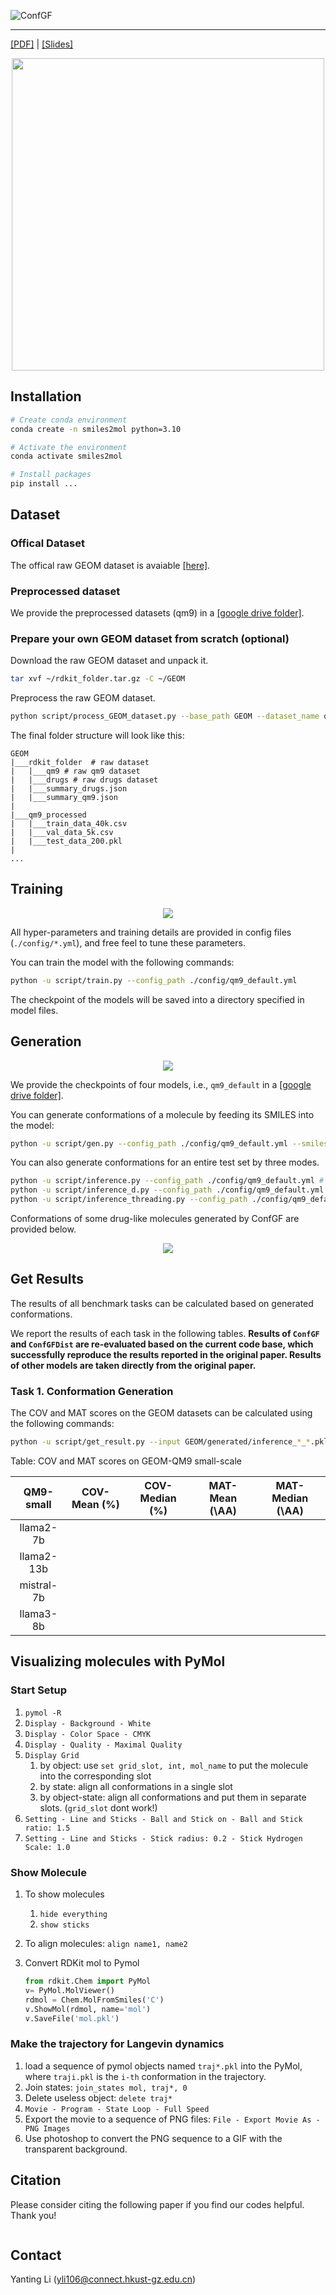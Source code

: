 ![ConfGF](assets/logo.png)

----------------------------


[[PDF]](https://github.com/Lee612-1/smiles2mol) | [[Slides]](https://github.com/Lee612-1/smiles2mol)
 


<p align="center">
  <img src="assets/molecules.jpg" width="500"> 
</p>


## Installation


```bash
# Create conda environment
conda create -n smiles2mol python=3.10

# Activate the environment
conda activate smiles2mol

# Install packages
pip install ...
```


## Dataset 
### Offical Dataset
The offical raw GEOM dataset is avaiable [[here]](https://dataverse.harvard.edu/dataset.xhtml?persistentId=doi:10.7910/DVN/JNGTDF).

### Preprocessed dataset
We provide the preprocessed datasets (qm9) in a [[google drive folder]](https://drive.google.com/drive/folders/13K-h9B8lL10O718M4OLJJpj4iAPtO25r?usp=sharing).
### Prepare your own GEOM dataset from scratch (optional)
Download the raw GEOM dataset and unpack it.

```bash
tar xvf ~/rdkit_folder.tar.gz -C ~/GEOM
```

Preprocess the raw GEOM dataset.

```bash
python script/process_GEOM_dataset.py --base_path GEOM --dataset_name qm9 --confmin 50 --confmax 500
```

The final folder structure will look like this: 

```
GEOM
|___rdkit_folder  # raw dataset
|   |___qm9 # raw qm9 dataset
|   |___drugs # raw drugs dataset
|   |___summary_drugs.json
|   |___summary_qm9.json
|   
|___qm9_processed
|   |___train_data_40k.csv
|   |___val_data_5k.csv
|   |___test_data_200.pkl
|
...
```

## Training

<p align="center">
  <img src="assets/training-folw.png" /> 
</p>

All hyper-parameters and training details are provided in config files (`./config/*.yml`), and free feel to tune these parameters.

You can train the model with the following commands:

```bash
python -u script/train.py --config_path ./config/qm9_default.yml
```

The checkpoint of the models will be saved into a directory specified in model files.

## Generation

<p align="center">
  <img src="assets/inference-flow.png">
</p>

We provide the checkpoints of four models, i.e., `qm9_default` in a [[google drive folder]](https://drive.google.com/drive/folders/1JX3Xcdl_n-0CEsGwoG9C5kKbgHm_qsxA?usp=sharing).

You can generate conformations of a molecule by feeding its SMILES into the model:

```bash
python -u script/gen.py --config_path ./config/qm9_default.yml --smiles c1ccccc1
```

You can also generate conformations for an entire test set by three modes.
```bash
python -u script/inference.py --config_path ./config/qm9_default.yml # normal
python -u script/inference_d.py --config_path ./config/qm9_default.yml # provide some guidance when inference
python -u script/inference_threading.py --config_path ./config/qm9_default.yml # multi-gpu (max 4)
```

Conformations of some drug-like molecules generated by ConfGF are provided below.

<p align="center">
  <img src="assets/molecules.jpg" /> 
</p>

## Get Results
The results of all benchmark tasks can be calculated based on generated conformations.

We report the results of each task in the following tables. **Results of `ConfGF` and `ConfGFDist` are re-evaluated based on the current code base, which successfully reproduce the results reported in the original paper. Results of other models are taken directly from the original paper.**

### Task 1. Conformation Generation

The COV and MAT scores on the GEOM datasets can be calculated using the following commands:

```bash
python -u script/get_result.py --input GEOM/generated/inference_*_*.pkl --threshold 0.5  
```




Table: COV and MAT scores on GEOM-QM9 small-scale


|    QM9-small     | COV-Mean (%) | COV-Median (%) | MAT-Mean (\AA) | MAT-Median (\AA) |
| :--------: | :----------: | :------------: | :----------------------------------: | :------------------------------------: |
| llama2-7b  |     |       |                           |                              |
| llama2-13b |         |           |                               |                                  |
|    mistral-7b   |         |          |                                |                                  |
|  llama3-8b   |         |           |                                |                                  |



## Visualizing molecules with PyMol

### Start Setup

1. `pymol -R`
2. `Display - Background - White`
3. `Display - Color Space - CMYK`
4. `Display - Quality - Maximal Quality`
5. `Display Grid`
   1. by object:  use `set grid_slot, int, mol_name` to put the molecule into the corresponding slot
   2. by state: align all conformations in a single slot
   3. by object-state: align all conformations and put them in separate slots. (`grid_slot` dont work!)
6. `Setting - Line and Sticks - Ball and Stick on - Ball and Stick ratio: 1.5`
7. `Setting - Line and Sticks - Stick radius: 0.2 - Stick Hydrogen Scale: 1.0`

### Show Molecule

1. To show molecules

   1. `hide everything`
   2. `show sticks`

2. To align molecules: `align name1, name2`

3. Convert RDKit mol to Pymol

   ```python
   from rdkit.Chem import PyMol
   v= PyMol.MolViewer()
   rdmol = Chem.MolFromSmiles('C')
   v.ShowMol(rdmol, name='mol')
   v.SaveFile('mol.pkl')
   ```

### Make the trajectory for Langevin dynamics
1. load a sequence of pymol objects named `traj*.pkl` into the PyMol, where `traji.pkl` is the `i-th` conformation in the trajectory.
2. Join states: `join_states mol, traj*, 0`
3. Delete useless object: `delete traj*`
4. `Movie - Program - State Loop - Full Speed`
5. Export the movie to a sequence of PNG files: `File - Export Movie As - PNG Images`
6. Use photoshop to convert the PNG sequence to a GIF with the transparent background.


## Citation
Please consider citing the following paper if you find our codes helpful. Thank you!
```

```

## Contact
Yanting Li (yli106@connect.hkust-gz.edu.cn)